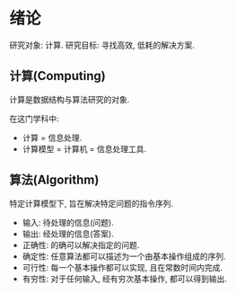 # 绪论

研究对象: 计算.
研究目标: 寻找高效, 低耗的解决方案.

## 计算(Computing)

计算是数据结构与算法研究的对象.  

在这门学科中:

- 计算 = 信息处理.
- 计算模型 = 计算机 = 信息处理工具.

## 算法(Algorithm)

特定计算模型下, 旨在解决特定问题的指令序列.  

- 输入: 待处理的信息(问题).
- 输出: 经处理的信息(答案).
- 正确性: 的确可以解决指定的问题.
- 确定性: 任意算法都可以描述为一个由基本操作组成的序列.
- 可行性: 每一个基本操作都可以实现, 且在常数时间内完成.
- 有穷性: 对于任何输入, 经有穷次基本操作, 都可以得到输出.
